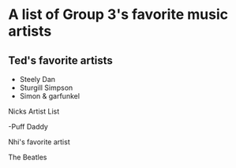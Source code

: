 # A list of Group 3's favorite music artists

## Ted's favorite artists

* Steely Dan
* Sturgill Simpson
* Simon & garfunkel


Nicks Artist List

-Puff Daddy

Nhi's favorite artist

The Beatles
